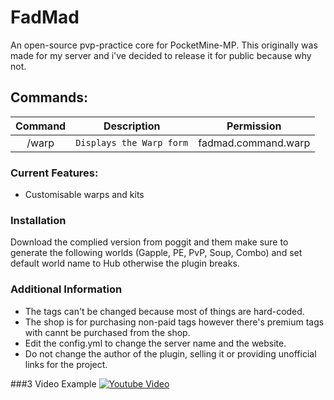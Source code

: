 # FadMad
An open-source pvp-practice core for PocketMine-MP. This originally was made for my server and i've decided to release it for public because why not.

## Commands:
| Command | Description | Permission|
| :-----: | :-------: | :-------: |
| /warp | `Displays the Warp form` | fadmad.command.warp|

### Current Features:
- Customisable warps and kits

### Installation
Download the complied version from poggit and them make sure to generate the following worlds (Gapple, PE, PvP, Soup, Combo) and set default world name to Hub otherwise the plugin breaks.

### Additional Information
- The tags can't be changed because most of things are hard-coded.
- The shop is for purchasing non-paid tags however there's premium tags with cannt be purchased from the shop.
- Edit the config.yml to change the server name and the website.
- Do not change the author of the plugin, selling it or providing unofficial links for the project.

###3 Video Example
[![Youtube Video](https://img.youtube.com/vi/uf1xx5VL5d0/0.jpg)](https://youtu.be/uf1xx5VL5d0?t=60)
